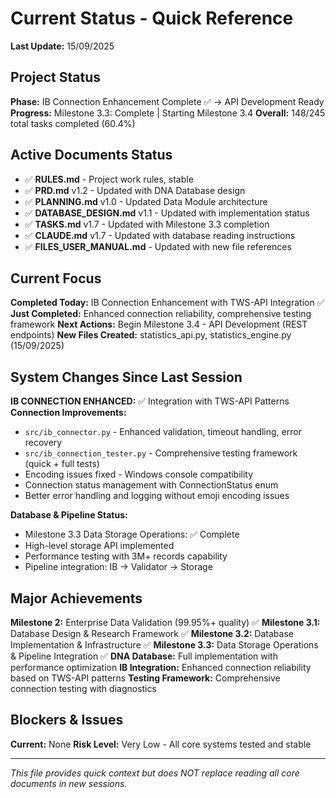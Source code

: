 # Current Status - Quick Reference
**Last Update:** 15/09/2025

## Project Status
**Phase:** IB Connection Enhancement Complete ✅ → API Development Ready
**Progress:** Milestone 3.3: Complete | Starting Milestone 3.4
**Overall:** 148/245 total tasks completed (60.4%)

## Active Documents Status
- ✅ **RULES.md** - Project work rules, stable
- ✅ **PRD.md** v1.2 - Updated with DNA Database design
- ✅ **PLANNING.md** v1.0 - Updated Data Module architecture
- ✅ **DATABASE_DESIGN.md** v1.1 - Updated with implementation status
- ✅ **TASKS.md** v1.7 - Updated with Milestone 3.3 completion
- ✅ **CLAUDE.md** v1.7 - Updated with database reading instructions
- ✅ **FILES_USER_MANUAL.md** - Updated with new file references

## Current Focus
**Completed Today:** IB Connection Enhancement with TWS-API Integration ✅
**Just Completed:** Enhanced connection reliability, comprehensive testing framework
**Next Actions:** Begin Milestone 3.4 - API Development (REST endpoints)
**New Files Created:** statistics_api.py, statistics_engine.py (15/09/2025)

## System Changes Since Last Session
**IB CONNECTION ENHANCED:** ✅ Integration with TWS-API Patterns
**Connection Improvements:**
- `src/ib_connector.py` - Enhanced validation, timeout handling, error recovery
- `src/ib_connection_tester.py` - Comprehensive testing framework (quick + full tests)
- Encoding issues fixed - Windows console compatibility
- Connection status management with ConnectionStatus enum
- Better error handling and logging without emoji encoding issues

**Database & Pipeline Status:**
- Milestone 3.3 Data Storage Operations: ✅ Complete
- High-level storage API implemented
- Performance testing with 3M+ records capability
- Pipeline integration: IB → Validator → Storage

## Major Achievements
**Milestone 2:** Enterprise Data Validation (99.95%+ quality) ✅
**Milestone 3.1:** Database Design & Research Framework ✅
**Milestone 3.2:** Database Implementation & Infrastructure ✅
**Milestone 3.3:** Data Storage Operations & Pipeline Integration ✅
**DNA Database:** Full implementation with performance optimization
**IB Integration:** Enhanced connection reliability based on TWS-API patterns
**Testing Framework:** Comprehensive connection testing with diagnostics

## Blockers & Issues
**Current:** None
**Risk Level:** Very Low - All core systems tested and stable

---
*This file provides quick context but does NOT replace reading all core documents in new sessions.*